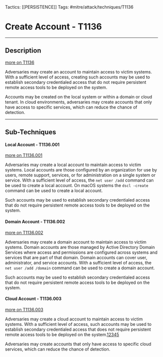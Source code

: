 Tactics: [[PERSISTENCE]]
Tags: #mitre/attack/techniques/T1136  

# Create Account - T1136
---
## Description
[more on T1136](https://attack.mitre.org/techniques/T1136)

Adversaries may create an account to maintain access to victim systems. With a sufficient level of access, creating such accounts may be used to establish secondary credentialed access that do not require persistent remote access tools to be deployed on the system.

Accounts may be created on the local system or within a domain or cloud tenant. In cloud environments, adversaries may create accounts that only have access to specific services, which can reduce the chance of detection.

---
## Sub-Techniques

#### Local Account - T1136.001
[more on T1136.001](https://attack.mitre.org/techniques/T1136/001)

Adversaries may create a local account to maintain access to victim systems. Local accounts are those configured by an organization for use by users, remote support, services, or for administration on a single system or service. With a sufficient level of access, the `net user /add` command can be used to create a local account. On macOS systems the `dscl -create` command can be used to create a local account.

Such accounts may be used to establish secondary credentialed access that do not require persistent remote access tools to be deployed on the system.

#### Domain Account - T1136.002
[more on T1136.002](https://attack.mitre.org/techniques/T1136/002)

Adversaries may create a domain account to maintain access to victim systems. Domain accounts are those managed by Active Directory Domain Services where access and permissions are configured across systems and services that are part of that domain. Domain accounts can cover user, administrator, and service accounts. With a sufficient level of access, the `net user /add /domain` command can be used to create a domain account.

Such accounts may be used to establish secondary credentialed access that do not require persistent remote access tools to be deployed on the system.

#### Cloud Account - T1136.003
[more on T1136.003](https://attack.mitre.org/techniques/T1136/003)

Adversaries may create a cloud account to maintain access to victim systems. With a sufficient level of access, such accounts may be used to establish secondary credentialed access that does not require persistent remote access tools to be deployed on the system.[1](https://docs.microsoft.com/en-us/office365/admin/add-users/about-admin-roles?view=o365-worldwide)[2](https://support.office.com/en-us/article/add-another-admin-f693489f-9f55-4bd0-a637-a81ce93de22d)[3](https://docs.aws.amazon.com/IAM/latest/UserGuide/id_users_create.html)[4](https://support.google.com/cloudidentity/answer/7332836?hl=en&ref_topic=7558554)[5](https://docs.microsoft.com/en-us/azure/active-directory/fundamentals/add-users-azure-active-directory)

Adversaries may create accounts that only have access to specific cloud services, which can reduce the chance of detection.


